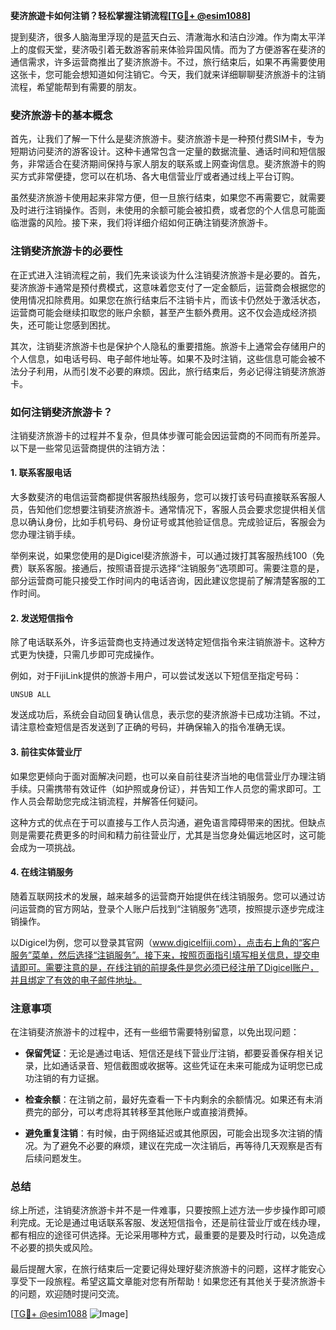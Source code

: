 **斐济旅遊卡如何注销？轻松掌握注销流程[[TG💪+ @esim1088](https://t.me/s/esim1088)]**

提到斐济，很多人脑海里浮现的是蓝天白云、清澈海水和洁白沙滩。作为南太平洋上的度假天堂，斐济吸引着无数游客前来体验异国风情。而为了方便游客在斐济的通信需求，许多运营商推出了斐济旅游卡。不过，旅行结束后，如果不再需要使用这张卡，您可能会想知道如何注销它。今天，我们就来详细聊聊斐济旅游卡的注销流程，希望能帮到有需要的朋友。

### 斐济旅游卡的基本概念

首先，让我们了解一下什么是斐济旅游卡。斐济旅游卡是一种预付费SIM卡，专为短期访问斐济的游客设计。这种卡通常包含一定量的数据流量、通话时间和短信服务，非常适合在斐济期间保持与家人朋友的联系或上网查询信息。斐济旅游卡的购买方式非常便捷，您可以在机场、各大电信营业厅或者通过线上平台订购。

虽然斐济旅游卡使用起来非常方便，但一旦旅行结束，如果您不再需要它，就需要及时进行注销操作。否则，未使用的余额可能会被扣费，或者您的个人信息可能面临泄露的风险。接下来，我们将详细介绍如何正确注销斐济旅游卡。

### 注销斐济旅游卡的必要性

在正式进入注销流程之前，我们先来谈谈为什么注销斐济旅游卡是必要的。首先，斐济旅游卡通常是预付费模式，这意味着您支付了一定金额后，运营商会根据您的使用情况扣除费用。如果您在旅行结束后不注销卡片，而该卡仍然处于激活状态，运营商可能会继续扣取您的账户余额，甚至产生额外费用。这不仅会造成经济损失，还可能让您感到困扰。

其次，注销斐济旅游卡也是保护个人隐私的重要措施。旅游卡上通常会存储用户的个人信息，如电话号码、电子邮件地址等。如果不及时注销，这些信息可能会被不法分子利用，从而引发不必要的麻烦。因此，旅行结束后，务必记得注销斐济旅游卡。

### 如何注销斐济旅游卡？

注销斐济旅游卡的过程并不复杂，但具体步骤可能会因运营商的不同而有所差异。以下是一些常见运营商提供的注销方法：

#### 1. 联系客服电话

大多数斐济的电信运营商都提供客服热线服务，您可以拨打该号码直接联系客服人员，告知他们您想要注销斐济旅游卡。通常情况下，客服人员会要求您提供相关信息以确认身份，比如手机号码、身份证号或其他验证信息。完成验证后，客服会为您办理注销手续。

举例来说，如果您使用的是Digicel斐济旅游卡，可以通过拨打其客服热线100（免费）联系客服。接通后，按照语音提示选择“注销服务”选项即可。需要注意的是，部分运营商可能只接受工作时间内的电话咨询，因此建议您提前了解清楚客服的工作时间。

#### 2. 发送短信指令

除了电话联系外，许多运营商也支持通过发送特定短信指令来注销旅游卡。这种方式更为快捷，只需几步即可完成操作。

例如，对于FijiLink提供的旅游卡用户，可以尝试发送以下短信至指定号码：
```
UNSUB ALL
```
发送成功后，系统会自动回复确认信息，表示您的斐济旅游卡已成功注销。不过，请注意检查短信是否发送到了正确的号码，并确保输入的指令准确无误。

#### 3. 前往实体营业厅

如果您更倾向于面对面解决问题，也可以亲自前往斐济当地的电信营业厅办理注销手续。只需携带有效证件（如护照或身份证），并告知工作人员您的需求即可。工作人员会帮助您完成注销流程，并解答任何疑问。

这种方式的优点在于可以直接与工作人员沟通，避免语言障碍带来的困扰。但缺点则是需要花费更多的时间和精力前往营业厅，尤其是当您身处偏远地区时，这可能会成为一项挑战。

#### 4. 在线注销服务

随着互联网技术的发展，越来越多的运营商开始提供在线注销服务。您可以通过访问运营商的官方网站，登录个人账户后找到“注销服务”选项，按照提示逐步完成注销操作。

以Digicel为例，您可以登录其官网（www.digicelfiji.com），点击右上角的“客户服务”菜单，然后选择“注销服务”。接下来，按照页面指引填写相关信息，提交申请即可。需要注意的是，在线注销的前提条件是您必须已经注册了Digicel账户，并且绑定了有效的电子邮件地址。

### 注意事项

在注销斐济旅游卡的过程中，还有一些细节需要特别留意，以免出现问题：

- **保留凭证**：无论是通过电话、短信还是线下营业厅注销，都要妥善保存相关记录，比如通话录音、短信截图或收据等。这些凭证在未来可能成为证明您已成功注销的有力证据。
  
- **检查余额**：在注销之前，最好先查看一下卡内剩余的余额情况。如果还有未消费完的部分，可以考虑将其转移至其他账户或直接消费掉。

- **避免重复注销**：有时候，由于网络延迟或其他原因，可能会出现多次注销的情况。为了避免不必要的麻烦，建议在完成一次注销后，再等待几天观察是否有后续问题发生。

### 总结

综上所述，注销斐济旅游卡并不是一件难事，只要按照上述方法一步步操作即可顺利完成。无论是通过电话联系客服、发送短信指令，还是前往营业厅或在线办理，都有相应的途径可供选择。无论采用哪种方式，最重要的是要及时行动，以免造成不必要的损失或风险。

最后提醒大家，在旅行结束后一定要记得处理好斐济旅游卡的问题，这样才能安心享受下一段旅程。希望这篇文章能对您有所帮助！如果您还有其他关于斐济旅游卡的问题，欢迎随时提问交流。

[[TG💪+ @esim1088](https://t.me/s/esim1088) ![Image](https://i.postimg.cc/4NQfJmqS/Snipaste-2025-05-13-00-14-12.png)]